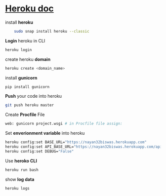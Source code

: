 # [Heroku doc](https://devcenter.heroku.com/articles/getting-started-with-python)

install **heroku**

```bash
    sudo snap install heroku --classic
```

**Login** heroku in CLI

```bash
heroku login
```

create heroku **domain**

```bash
heroku create <domain_name>
```

install **gunicorn**

```bash
pip install gunicorn
```

**Push** your code into heroku

```bash
git push heroku master
```

Create **Procfile** File

```bash
web: gunicorn project.wsgi # in Procfile file assign:
```

Set **enverionment variable** into heroku

```bash
heroku config:set BASE_URL="https://nayan32biswas.herokuapp.com"
heroku config:set API_BASE_URL="https://nayan32biswas.herokuapp.com/api"
heroku config:set DEBUG="False"
```

Use **heroko CLI**

```bash
heroku run bash
```

show **log data**

```bash
heroku logs
```
